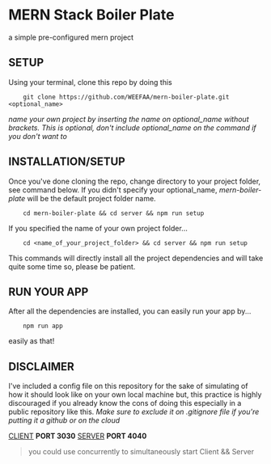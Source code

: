 # MERN Stack Boiler Plate

a simple pre-configured mern project

## SETUP
Using your terminal, clone this repo by doing this
```
	git clone https://github.com/WEEFAA/mern-boiler-plate.git <optional_name>
```

_name your own project by inserting the name on optional_name without brackets._
_This is optional, don't include optional_name on the command if you don't want to_

## INSTALLATION/SETUP

Once you've done cloning the repo, change directory to your project folder, see command below. If you didn't specify your optional_name, _mern-boiler-plate_ will be the default project folder name.

```
	cd mern-boiler-plate && cd server && npm run setup
```

If you specified the name of your own project folder...

```
	cd <name_of_your_project_folder> && cd server && npm run setup
```

This commands will directly install all the project dependencies and will take quite some time so, please be patient.

## RUN YOUR APP 
After all the dependencies are installed, you can easily run your app by...

```
	npm run app
```

easily as that!


## DISCLAIMER
I've included a config file on this repository for the sake of simulating of how it should look like on your own local machine but, this practice is highly discouraged if you already know the cons of doing this especially in a public repository like this. *Make sure to exclude it on .gitignore file if you're putting it a github or on the cloud*


[CLIENT](http://localhost:3030) **PORT 3030**
[SERVER](http://localhost:4040) **PORT 4040**

>you could use concurrently to simultaneously start Client && Server